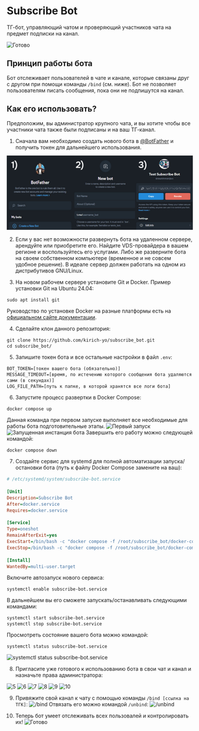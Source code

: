# Subscribe Bot

ТГ-бот, управляющий чатом и проверяющий участников чата на предмет подписки на канал.

![Готово](https://github.com/kirich-yo/subscribe_bot/blob/main/assets/images/13.png)

## Принцип работы бота

Бот отслеживает пользователей в чате и канале, которые связаны друг с другом при помощи команды `/bind` (см. ниже). Бот не позволяет пользователям писать сообщения, пока они не подпишутся на канал.

## Как его использовать?

Предположим, вы администратор крупного чата, и вы хотите чтобы все участники чата также были подписаны и на ваш ТГ-канал. 

1. Сначала вам необходимо создать нового бота в [@BotFather](https://t.me/BotFather) и получить токен для дальнейшего использования.

![Этапы создания бота](https://github.com/kirich-yo/subscribe_bot/blob/main/assets/images/1.png)

2. Если у вас нет возможности развернуть бота на удаленном сервере, арендуйте или приобретите его. Найдите VDS-провайдера в вашем регионе и воспользуйтесь его услугами. Либо же разверните бота на своем собственном компьютере (временное и не совсем удобное решение). В идеале сервер должен работать на одном из дистрибутивов GNU/Linux.

3. На новом рабочем сервере установите Git и Docker.
Пример установки Git на Ubuntu 24.04:
```
sudo apt install git
```
Руководство по установке Docker на разные платформы есть на [официальном сайте документации](https://docs.docker.com/engine/install/).

4. Сделайте клон данного репозитория:
```
git clone https://github.com/kirich-yo/subscribe_bot.git
cd subscribe_bot/
```

5. Запишите токен бота и все остальные настройки в файл `.env`:
```
BOT_TOKEN=[токен вашего бота (обязательно)]
MESSAGE_TIMEOUT=[время, по истечению которого сообщения бота удаляются сами (в секундах)]
LOG_FILE_PATH=[путь к папке, в которой хранятся все логи бота]
```

6. Запустите процесс развертки в Docker Compose:
```
docker compose up
```
Данная команда при первом запуске выполняет все необходимые для работы бота подготовительные этапы.
![Первый запуск](https://github.com/kirich-yo/subscribe_bot/blob/main/assets/images/2.png)
![Запущенная инстанция бота](https://github.com/kirich-yo/subscribe_bot/blob/main/assets/images/3.png)
Завершить его работу можно следующей командой:
```
docker compose down
```

7. Создайте сервис для systemd для полной автоматизации запуска/остановки бота (путь к файлу Docker Compose замените на ваш):
```ini
# /etc/systemd/system/subscribe-bot.service

[Unit]
Description=Subscribe Bot
After=docker.service
Requires=docker.service

[Service]
Type=oneshot
RemainAfterExit=yes
ExecStart=/bin/bash -c "docker compose -f /root/subscribe_bot/docker-compose.yml up --detach"
ExecStop=/bin/bash -c "docker compose -f /root/subscribe_bot/docker-compose.yml stop"

[Install]
WantedBy=multi-user.target
```
Включите автозапуск нового сервиса:
```
systemctl enable subscribe-bot.service
```
В дальнейшем вы его сможете запускать/останавливать следующими командами:
```
systemctl start subscribe-bot.service
systemctl stop subscribe-bot.service
```
Просмотреть состояние вашего бота можно командой:
```
systemctl status subscribe-bot.service
```
![systemctl status subscribe-bot.service](https://github.com/kirich-yo/subscribe_bot/blob/main/assets/images/4.png)

8. Пригласите уже готового к использованию бота в свои чат и канал и назначьте права администратора:

![5](https://github.com/kirich-yo/subscribe_bot/blob/main/assets/images/5.png)
![6](https://github.com/kirich-yo/subscribe_bot/blob/main/assets/images/6.png)
![7](https://github.com/kirich-yo/subscribe_bot/blob/main/assets/images/7.png)
![8](https://github.com/kirich-yo/subscribe_bot/blob/main/assets/images/8.png)
![9](https://github.com/kirich-yo/subscribe_bot/blob/main/assets/images/9.png)
![10](https://github.com/kirich-yo/subscribe_bot/blob/main/assets/images/10.png)

9. Привяжите свой канал к чату с помощью команды `/bind [ссылка на ТГК]`:
![/bind](https://github.com/kirich-yo/subscribe_bot/blob/main/assets/images/11.png)
Отвязать его можно командой `/unbind`:
![/unbind](https://github.com/kirich-yo/subscribe_bot/blob/main/assets/images/12.png)

10. Теперь бот умеет отслеживать всех пользовалей и контролировать их!
![Готово](https://github.com/kirich-yo/subscribe_bot/blob/main/assets/images/13.png)
